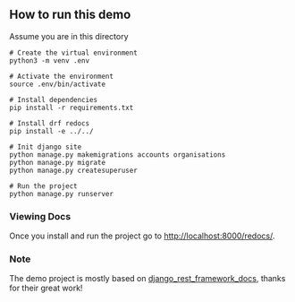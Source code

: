 ## How to run this demo

Assume you are in this directory

    # Create the virtual environment
    python3 -m venv .env

    # Activate the environment
    source .env/bin/activate

    # Install dependencies
    pip install -r requirements.txt

    # Install drf redocs
    pip install -e ../../

    # Init django site
    python manage.py makemigrations accounts organisations
    python manage.py migrate
    python manage.py createsuperuser

    # Run the project
    python manage.py runserver


### Viewing Docs

Once you install and run the project go to [http://localhost:8000/redocs/](http://localhost:8000/redocs/).


### Note
The demo project is mostly based on [django_rest_framework_docs](https://github.com/manosim/django-rest-framework-docs/), thanks for their great work!
